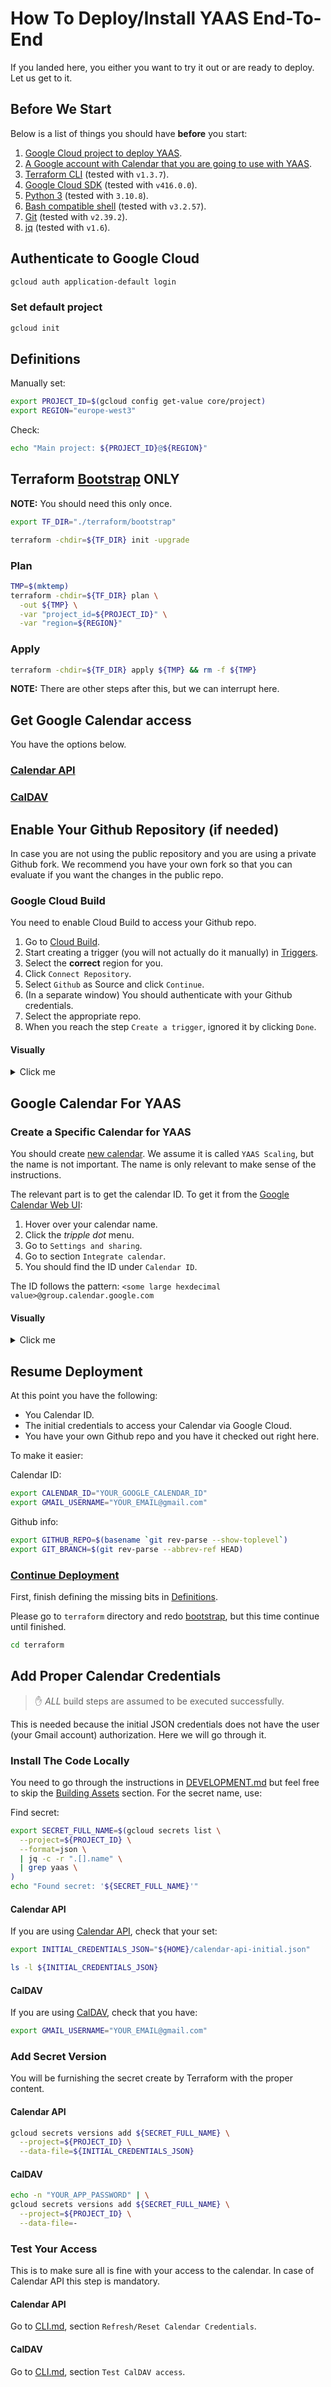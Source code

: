 # How To Deploy/Install YAAS End-To-End

If you landed here, you either you want to try it out or are ready to deploy.
Let us get to it.

## Before We Start

Below is a list of things you should have **before** you start:
1. [Google Cloud project to deploy YAAS](https://cloud.google.com/resource-manager/docs/creating-managing-projects).
1. [A Google account with Calendar that you are going to use with YAAS](https://support.google.com/mail/answer/56256?hl=en).
1. [Terraform CLI](https://developer.hashicorp.com/terraform/downloads) (tested with `v1.3.7`).
1. [Google Cloud SDK](https://cloud.google.com/sdk) (tested with `v416.0.0`).
1. [Python 3](https://www.python.org/downloads/) (tested with `3.10.8`).
1. [Bash compatible shell](https://www.gnu.org/software/bash/) (tested with `v3.2.57`).
1. [Git](https://git-scm.com/) (tested with `v2.39.2`).
1. [jq](https://stedolan.github.io/jq/) (tested with `v1.6`).

## Authenticate to Google Cloud

```bash
gcloud auth application-default login
```

### Set default project

```bash
gcloud init
```

## Definitions

Manually set:

```bash
export PROJECT_ID=$(gcloud config get-value core/project)
export REGION="europe-west3"
```

Check:

```bash
echo "Main project: ${PROJECT_ID}@${REGION}"
```

## Terraform [Bootstrap](./terraform/README.md#bootstrap) ONLY

**NOTE:** You should need this only once.

```bash
export TF_DIR="./terraform/bootstrap"
```

```bash
terraform -chdir=${TF_DIR} init -upgrade
```

### Plan

```bash
TMP=$(mktemp)
terraform -chdir=${TF_DIR} plan \
  -out ${TMP} \
  -var "project_id=${PROJECT_ID}" \
  -var "region=${REGION}"
```

### Apply

```bash
terraform -chdir=${TF_DIR} apply ${TMP} && rm -f ${TMP}
```

**NOTE:** There are other steps after this, but we can interrupt here.

## Get Google Calendar access

You have the options below.

### [Calendar API](./GOOGLE_CALENDAR_API.md)

### [CalDAV](./GOOGLE_CALDAV.md)

## Enable Your Github Repository (if needed)

In case you are not using the public repository and you are using a private Github fork.
We recommend you have your own fork so that you can evaluate if you want the changes in the public repo.

### Google Cloud Build

You need to enable Cloud Build to access your Github repo.

1. Go to [Cloud Build](https://console.cloud.google.com/cloud-build/builds).
1. Start creating a trigger (you will not actually do it manually) in [Triggers](https://console.cloud.google.com/cloud-build/triggers).
1. Select the **correct** region for you.
1. Click ``Connect Repository``.
1. Select ``Github`` as Source and click ``Continue``.
1. (In a separate window) You should authenticate with your Github credentials.
1. Select the appropriate repo.
1. When you reach the step ``Create a trigger``, ignored it by clicking ``Done``.

#### Visually
<details>
<summary>Click me</summary>

Region in ``Triggers``:

![region](./doc/build/github/1-build-trigger-region.png)

Click ``Connect Repository``:

![connect](./doc/build/github/2-build-connect.png)

Select ``Github``:

![github](./doc/build/github/3-build-github.png)

Authenticate at ``Github``:

![auth](./doc/build/github/4-build-github-auth.png)

Select a repo:

![repo](./doc/build/github/5-build-select-repo.png)

Done:

![done](./doc/build/github/6-build-done.png)
</details>

## Google Calendar For YAAS

### Create a Specific Calendar for YAAS

You should create [new calendar](https://support.google.com/calendar/answer/37095?hl=en).
We assume it is called ``YAAS Scaling``, but the name is not important.
The name is only relevant to make sense of the instructions.

The relevant part is to get the calendar ID.
To get it from the [Google Calendar Web UI](https://calendar.google.com/calendar):

1. Hover over your calendar name.
1. Click the _tripple dot_ menu.
1. Go to ``Settings and sharing``.
1. Go to section ``Integrate calendar``.
1. You should find the ID under ``Calendar ID``.

The ID follows the pattern: ``<some large hexdecimal value>@group.calendar.google.com``

#### Visually

<details>
<summary>Click me</summary>

_Tripple dot_ menu:

![tripple-dot](./doc/calendar/new/1-calendar-tripple-dot.png)


Calendar ID:

![calendar-id](./doc/calendar/new/2-calendar-integrate-calendar.png)

</details>

## Resume Deployment

At this point you have the following:

- You Calendar ID.
- The initial credentials to access your Calendar via Google Cloud.
- You have your own Github repo and you have it checked out right here.

To make it easier:

Calendar ID:

```bash
export CALENDAR_ID="YOUR_GOOGLE_CALENDAR_ID"
export GMAIL_USERNAME="YOUR_EMAIL@gmail.com"
```

Github info:

```bash
export GITHUB_REPO=$(basename `git rev-parse --show-toplevel`)
export GIT_BRANCH=$(git rev-parse --abbrev-ref HEAD)
```

### [Continue Deployment](./terraform/README.md#bootstrap)

First, finish defining the missing bits in [Definitions](./terraform/README.md#definitions).

Please go to ``terraform`` directory and redo [bootstrap](./terraform/README.md#bootstrap),
but this time continue until finished.

```bash
cd terraform
```

## Add Proper Calendar Credentials

> :hand: *ALL* build steps are assumed to be executed successfully.

This is needed because the initial JSON credentials does not have the user (your Gmail account) authorization.
Here we will go through it.

### Install The Code Locally

You need to go through the instructions in [DEVELOPMENT.md](./DEVELOPMENT.md) but feel free to skip the [Building Assets](./DEVELOPMENT.md#building-assets) section.
For the secret name, use:

Find secret:

```bash
export SECRET_FULL_NAME=$(gcloud secrets list \
  --project=${PROJECT_ID} \
  --format=json \
  | jq -c -r ".[].name" \
  | grep yaas \
)
echo "Found secret: '${SECRET_FULL_NAME}'"
```

#### Calendar API

If you are using [Calendar API](./GOOGLE_CALENDAR_API.md), check that your set:

```bash
export INITIAL_CREDENTIALS_JSON="${HOME}/calendar-api-initial.json"

ls -l ${INITIAL_CREDENTIALS_JSON}
```

#### CalDAV

If you are using [CalDAV](./GOOGLE_CALDAV.md), check that you have:

```bash
export GMAIL_USERNAME="YOUR_EMAIL@gmail.com"
```

### Add Secret Version

You will be furnishing the secret create by Terraform with the proper content.

#### Calendar API

```bash
gcloud secrets versions add ${SECRET_FULL_NAME} \
  --project=${PROJECT_ID} \
  --data-file=${INITIAL_CREDENTIALS_JSON}
```

#### CalDAV

```bash
echo -n "YOUR_APP_PASSWORD" | \
gcloud secrets versions add ${SECRET_FULL_NAME} \
  --project=${PROJECT_ID} \
  --data-file=-
```

### Test Your Access

This is to make sure all is fine with your access to the calendar.
In case of Calendar API this step is mandatory.

#### Calendar API

Go to [CLI.md](./code/cli/CLI.md#refreshreset-calendar-credentials), section ``Refresh/Reset Calendar Credentials``.

#### CalDAV

Go to [CLI.md](./code/cli/CLI.md#test-caldav-access), section ``Test CalDAV access``.
